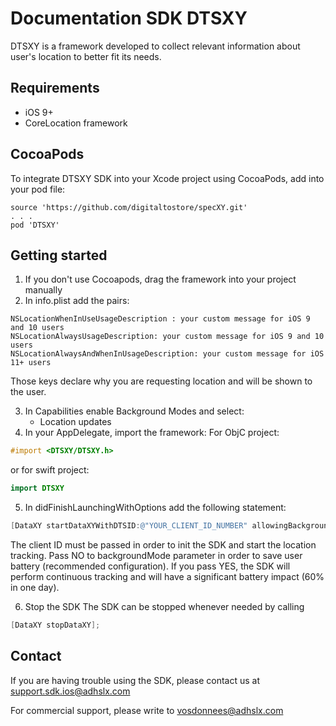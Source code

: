 # Documentation SDK DTSXY
DTSXY is a framework developed to collect relevant information about user's location to better fit its needs.

## Requirements
* iOS 9+
* CoreLocation framework

## CocoaPods
To integrate DTSXY SDK into your Xcode project using CocoaPods, add into your pod file: 
```
source 'https://github.com/digitaltostore/specXY.git'
. . .
pod 'DTSXY'
```

## Getting started
1. If you don't use Cocoapods, drag the framework into your project manually
2. In info.plist add the pairs:
```
NSLocationWhenInUseUsageDescription : your custom message for iOS 9 and 10 users
NSLocationAlwaysUsageDescription: your custom message for iOS 9 and 10 users
NSLocationAlwaysAndWhenInUsageDescription: your custom message for iOS 11+ users
```
Those keys declare why you are requesting location and will be shown to the user.

3. In Capabilities enable Background Modes and select:
	* Location updates
4. In your AppDelegate, import the framework:
For ObjC project:
```objective-c
#import <DTSXY/DTSXY.h>
```
or for swift project:
```swift
import DTSXY
```
5. In didFinishLaunchingWithOptions add the following statement:
```objective-c
[DataXY startDataXYWithDTSID:@"YOUR_CLIENT_ID_NUMBER" allowingBackgroundMode:NO];
```
The client ID must be passed in order to init the SDK and start the location tracking. 
Pass NO to backgroundMode parameter in order to save user battery (recommended configuration).
If you pass YES, the SDK will perform continuous tracking and will have a significant 
battery impact (60% in one day). 

6. Stop the SDK
The SDK can be stopped whenever needed by calling
```objective-c
[DataXY stopDataXY];
```

## Contact

If you are having trouble using the SDK, please contact us at support.sdk.ios@adhslx.com

For commercial support, please write to vosdonnees@adhslx.com
